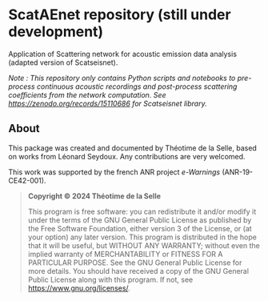 # ScatAEnet repository (still under development)
</div>
Application of Scattering network for acoustic emission data analysis (adapted version of Scatseisnet).

</div>

_Note : This repository only contains Python scripts and notebooks to pre-process continuous acoustic recordings and post-process scattering coefficients from the network computation. See https://zenodo.org/records/15110686 for Scatseisnet library._


## About

This package was created and documented by Théotime de la Selle, based on works from Léonard Seydoux.
Any contributions are very welcomed.

This work was supported by the french ANR project _e-Warnings_ (ANR-19-CE42-001).

> __Copyright ©️ 2024 Théotime de la Selle__
>
> This program is free software: you can redistribute it and/or modify
it under the terms of the GNU General Public License as published by
the Free Software Foundation, either version 3 of the License, or
(at your option) any later version.
> This program is distributed in the hope that it will be useful,
but WITHOUT ANY WARRANTY; without even the implied warranty of
MERCHANTABILITY or FITNESS FOR A PARTICULAR PURPOSE.  See the
GNU General Public License for more details.
> You should have received a copy of the GNU General Public License
along with this program. If not, see <https://www.gnu.org/licenses/>.
>
> 

